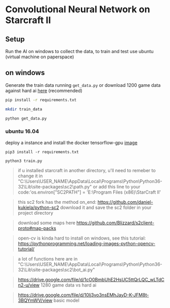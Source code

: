 # Convolutional Neural Network on Starcraft II

## Setup

Run the AI on windows to collect the data, to train and test use ubuntu (virtual machine on paperspace)

## on windows

Generate the train data running `get_data.py` or download 1200 game data against hard ai [here](https://drive.google.com/file/d/1cO0BmbUhE2HsUC5ttQrLQC_wLTdCn2-u/view) (recommended)

```sh
pip install -r requirements.txt

mkdir train_data

python get_data.py
```

### ubuntu 16.04

deploy a instance and install the docker tensorflow-gpu [image](https://github.com/tensorflow/tensorflow/blob/master/tensorflow/tools/docker/README.md)

```
pip3 install -r requirements.txt

python3 train.py
```

>if u installed starcraft in another directory, u'll need to remeber to change it in "C:\Users\USER_NAME\AppData\Local\Programs\Python\Python36-32\Lib\site-packages\sc2\path.py" or add this line to your code:'os.environ["SC2PATH"] = 'E:\Program Files (x86)\StarCraft II'

> this sc2 fork has the method on_end: https://github.com/daniel-kukiela/python-sc2 download it and save the sc2 folder in your project directory

>download some maps here https://github.com/Blizzard/s2client-proto#map-packs

>open-cv is kinda hard to install on windows, see this tutorial: https://pythonprogramming.net/loading-images-python-opencv-tutorial/

>a lot of functions here are in "C:\Users\USER_NAME\AppData\Local\Programs\Python\Python36-32\Lib\site-packages\sc2\bot_ai.py"

>https://drive.google.com/file/d/1cO0BmbUhE2HsUC5ttQrLQC_wLTdCn2-u/view 1280 game data vs hard ai

>https://drive.google.com/file/d/10lj3vo3nsEMhJayD-K-JFM8t-3BQYmWV/view basic model

